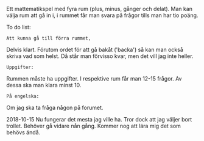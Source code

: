 Ett mattematikspel med fyra rum (plus, minus, gånger och delat).
Man kan välja rum att gå in i, i rummet får man svara på frågor tills man har tio poäng.

To do list:

	Att kunna gå till förra rummet,
Delvis klart.
Förutom ordet för att gå bakåt ('backa') så kan man också skriva vad som helst.
Då står man förvisso kvar, men det vill jag inte heller.


	Uppgifter:
Rummen måste ha uppgifter. I respektive rum får man 12-15 frågor. Av dessa ska man klara minst 10.

	På engelska:
Om jag ska ta fråga någon på forumet. 

2018-10-15
Nu fungerar det mesta jag ville ha.
Tror dock att jag väljer bort trollet.
Behöver gå vidare nån gång. Kommer nog att lära mig det som behövs ändå.
